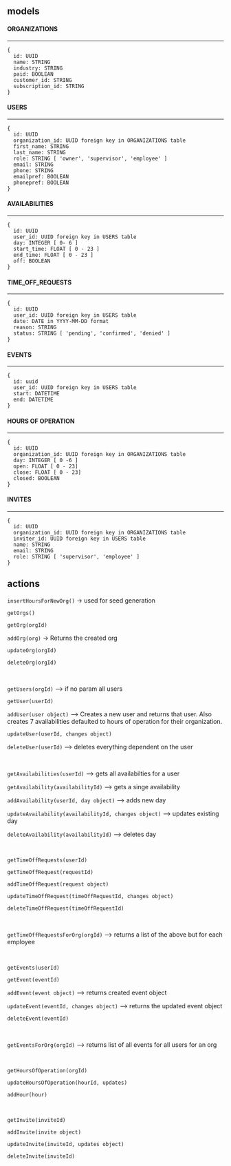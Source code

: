 ## models

#### ORGANIZATIONS
---
```
{
  id: UUID
  name: STRING
  industry: STRING
  paid: BOOLEAN
  customer_id: STRING
  subscription_id: STRING
}
```

#### USERS
---
```
{
  id: UUID
  organization_id: UUID foreign key in ORGANIZATIONS table
  first_name: STRING
  last_name: STRING
  role: STRING [ 'owner', 'supervisor', 'employee' ]
  email: STRING
  phone: STRING
  emailpref: BOOLEAN
  phonepref: BOOLEAN
}
```

#### AVAILABILITIES
---
```
{
  id: UUID
  user_id: UUID foreign key in USERS table
  day: INTEGER [ 0- 6 ]
  start_time: FLOAT [ 0 - 23 ]
  end_time: FLOAT [ 0 - 23 ]
  off: BOOLEAN
}
```

#### TIME_OFF_REQUESTS
---
```
{
  id: UUID
  user_id: UUID foreign key in USERS table
  date: DATE in YYYY-MM-DD format 
  reason: STRING
  status: STRING [ 'pending', 'confirmed', 'denied' ]
}
```

#### EVENTS
---
```
{
  id: uuid
  user_id: UUID foreign key in USERS table
  start: DATETIME
  end: DATETIME 
}
```

#### HOURS OF OPERATION
---
```
{
  id: UUID
  organization_id: UUID foreign key in ORGANIZATIONS table
  day: INTEGER [ 0 -6 ]
  open: FLOAT [ 0 - 23]
  close: FLOAT [ 0 - 23] 
  closed: BOOLEAN
}
```

#### INVITES
---
```
{
  id: UUID
  organization_id: UUID foreign key in ORGANIZATIONS table
  inviter_id: UUID foreign key in USERS table
  name: STRING
  email: STRING
  role: STRING [ 'supervisor', 'employee' ]
}
```

## actions

`insertHoursForNewOrg()` -> used for seed generation

`getOrgs()`

`getOrg(orgId)`

`addOrg(org)` -> Returns the created org

`updateOrg(orgId)`

`deleteOrg(orgId)`

<br>

`getUsers(orgId)` --> if no param all users

`getUser(userId)`

`addUser(user object)` --> Creates a new user and returns that user. Also creates 7 availabilities defaulted to hours of operation for their organization.

`updateUser(userId, changes object)`

`deleteUser(userId)` --> deletes everything dependent on the user

<br>

`getAvailabilities(userId)` --> gets all availabilties for a user

`getAvailability(availabilityId)` --> gets a singe availability

`addAvailability(userId, day object)` --> adds new day

`updateAvailability(availabilityId, changes object)` --> updates existing day

`deleteAvailability(availabilityId)` --> deletes day

<br>

`getTimeOffRequests(userId)`

`getTimeOffRequest(requestId)`

`addTimeOffRequest(request object)`

`updateTimeOffRequest(timeOffRequestId, changes object)`

`deleteTimeOffRequest(timeOffRequestId)`

<br>

`getTimeOffRequestsForOrg(orgId)` --> returns a list of the above but for each employee

<br>

`getEvents(userId)`

`getEvent(eventId)`

`addEvent(event object)` --> returns created event object

`updateEvent(eventId, changes object)` --> returns the updated event object

`deleteEvent(eventId)`

<br>

`getEventsForOrg(orgId)` --> returns list of all events for all users for an org

<br>

`getHoursOfOperation(orgId)`

`updateHoursOfOperation(hourId, updates)`

`addHour(hour)`

<br>

`getInvite(inviteId)`

`addInvite(invite object)`

`updateInvite(inviteId, updates object)`

`deleteInvite(inviteId)`
